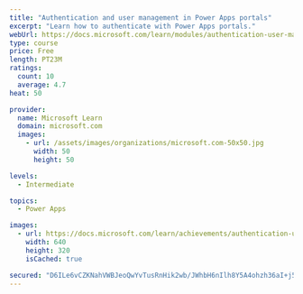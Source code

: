 ```yaml
---
title: "Authentication and user management in Power Apps portals"
excerpt: "Learn how to authenticate with Power Apps portals."
webUrl: https://docs.microsoft.com/learn/modules/authentication-user-management/
type: course
price: Free
length: PT23M
ratings:
  count: 10
  average: 4.7
heat: 50

provider:
  name: Microsoft Learn
  domain: microsoft.com
  images:
    - url: /assets/images/organizations/microsoft.com-50x50.jpg
      width: 50
      height: 50

levels:
  - Intermediate

topics:
  - Power Apps

images:
  - url: https://docs.microsoft.com/learn/achievements/authentication-user-management-social.png
    width: 640
    height: 320
    isCached: true

secured: "D6ILe6vCZKNahVWBJeoQwYvTusRnHik2wb/JWhbH6nIlh8Y5A4ohzh36aI+j5lJl7qNZ7KHgdpUFZOkU0A+1zXZgaXVFXkistBEXXRRXxOPDAK8WrLW2B9ofmmnwP1GpSL+xa2hZSmwfwRlb+8lFHDedf7DkcL8/6QN9DxvmJrtXPvJE04MajKhuUHERvbzcLAaQKPWWjEAIDkegvZPE/Zx7Mhb9UEFd9URmL1Tmde9uhJsazRBJFwTh9govcqXj5IqmPTuae8Pq1UPorpVerbhDUN/RHd/EPVHt32pImdvqojEtDx0f62qBzEX0QqtFpVAAyTq6mG8nUUyOuFdq7YorTKOCGNEepwJxFHx0orMrH94UB5suwyioJ6OtDJn+XAMY3kciTTTBuQhCh3i3P1MkOvRyqzR/zSvCoC7wzII=;I/2lE3NVDZa8QQuVMSYrhg=="
---
```


